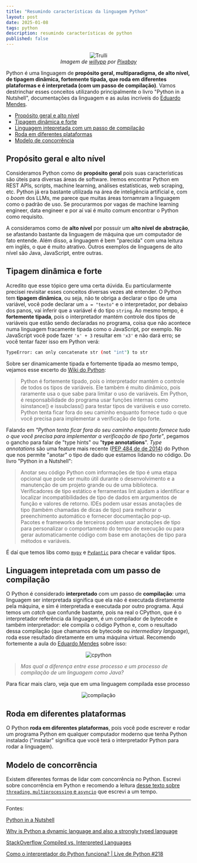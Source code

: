 ```yaml
---
title: "Resumindo características da linguagem Python"
layout: post
date: 2025-01-08
tags: python
description: resumindo características de python
published: false
---
```


<figure align="center">
  <img src="pic_trulli.jpg" alt="Trulli">
  <figcaption><i>Imagem de <a href="https://pixabay.com/pt/users/willypp-15092123/?utm_source=link-attribution&utm_medium=referral&utm_campaign=image&utm_content=5483729">willypp</a> por <a href="https://pixabay.com/pt//?utm_source=link-attribution&utm_medium=referral&utm_campaign=image&utm_content=5483729">Pixabay</a></i></figcaption>
</figure>

Python é uma linguagem de **propósito geral, multiparadigma, de alto nível, de tipagem
dinâmica, fortemente tipada, que roda em diferentes plataformas e é interpretada (com um
passo de compilação)**. Vamos destrinchar esses conceitos utilizando principalmente o
livro "Python in a Nutshell", documentações da linguagem e as aulas incríveis do [Eduardo
Mendes](https://www.youtube.com/@Dunossauro).

- [Propósito geral e alto nível](#1)
- [Tipagem dinâmica e forte](#2)
- [Linguagem intepretada com um passo de compilação](#3)
- [Roda em diferentes plataformas](#4)
- [Modelo de concorrência](#5)

## <a name="1"></a>Propósito geral e alto nível

Consideramos Python como de **propósito geral** pois suas características são úteis
para diversas áreas de software. Iremos encontrar Python em REST APIs, scripts, machine
learning, análises estatísticas, web scraping, etc. Python já era bastante utilizada
na área de inteligência artificial e, com o _boom_ dos LLMs, me parece que muitas áreas
tornamram a linguagem como o padrão de uso. Se procurarmos por vagas de machine learning
engineer, data engineer e por aí vai é muito comum encontrar o Python como requisito.

A consideramos como de **alto nível** por possuir um **alto nível de abstração**, se
afastando bastante da linguagem de máquina que um computador de fato entende. Além disso,
a linguagem é bem "parecida" com uma leitura em inglês, o que é muito atrativo. Outros
exemplos de linguagens de alto nível são Java, JavaScript, entre outras.

## <a name="2"></a>Tipagem dinâmica e forte

Acredito que esse tópico gere uma certa dúvida. Eu particularmente precisei revisitar
esses conceitos diversas vezes até entender. O Python tem **tipagem dinâmica**, ou seja,
não te obriga a declarar o tipo de uma variável, você pode declarar um `a = "texto"` e o
interpretador, por debaixo dos panos, vai inferir que a variável é do tipo `string`. Ao
mesmo tempo, é **fortemente tipada**, pois o interpretador mantém controle dos tipos de
variáveis que estão sendo declaradas no programa, coisa que não acontece numa linguagem
fracamente tipada como o JavaScript, por exemplo. No JavaScript você pode fazer `'x' + 3`
resultar em `'x3'` e não dará erro; se você tentar fazer isso em Python verá:

```bash
TypeError: can only concatenate str (not "int") to str
```

Sobre ser dinamicamente tipada e fortemente tipada ao mesmo tempo, vejamos esse excerto
do [Wiki do Python](https://wiki.python.org/moin/Why%20is%20Python%20a%20dynamic%20language%20and%20also%20a%20strongly%20typed%20language):

> Python é fortemente tipado, pois o interpretador mantém o controle de todos os tipos
> de variáveis. Ele também é muito dinâmico, pois raramente usa o que sabe para limitar o
> uso de variáveis. Em Python, é responsabilidade do programa usar funções internas como
> isinstance() e issubclass() para testar tipos de variáveis ​​e uso correto. Python tenta
> ficar fora do seu caminho enquanto fornece tudo o que você precisa para implementar a
> verificação de tipo forte.

Falando em _"Python tenta ficar fora do seu caminho enquanto fornece tudo o que você
precisa para implementar a verificação de tipo forte"_, pegamos o gancho para falar de
"type hints" ou "**type annotations**". _Type annotations_ são uma feature mais recente
([PEP 484 de de 2014](https://peps.python.org/pep-0484/)) do Python que nos permite
"anotar" o tipo de dado que estamos lidando no código. Do livro "Python in a Nutshell":

> Anotar seu código Python com informações de tipo é uma etapa opcional que pode ser
> muito útil durante o desenvolvimento e a manutenção de um projeto grande ou de uma
> biblioteca. Verificadores de tipo estático e ferramentas lint ajudam a identificar e
> localizar incompatibilidades de tipo de dados em argumentos de função e valores de retorno.
> IDEs podem usar essas anotações de tipo (também chamadas de dicas de tipo) para melhorar
> o preenchimento automático e fornecer documentação pop-up. Pacotes e frameworks de
> terceiros podem usar anotações de tipo para personalizar o comportamento do tempo de
> execução ou para gerar automaticamente código com base em anotações de tipo para métodos
> e variáveis.

É daí que temos libs como [`mypy`](https://github.com/python/mypy) e [`Pydantic`](https://github.com/pydantic/pydantic)
para checar e validar tipos.

## <a name="3"></a>Linguagem intepretada com um passo de compilação

O Python é considerado **interpretado** com um passo de **compilação**: uma linguagem
ser interpretada significa que ela não é executada diretamente pela máquina, e sim é
interpretada e executada por outro programa. Aqui temos um _catch_ que confunde bastante,
pois na real o CPython, que é o interpretador referência da linguagem, é um compilador de
bytecode e também interpretador: ele compila o código Python e, com o resultado dessa
compilação (que chamamos de bytecode ou _intermediary language_), roda esse resultado
diretamente em uma máquina virtual. Recomendo fortemente a aula do [Eduardo Mendes](https://www.youtube.com/watch?v=pxfZTAJDipY)
sobre isso:

<div align="center">
<img alt="cpython" src="../../../assets/images/6/cpython.png"/>
</div>

> _Mas qual a diferença entre esse processo e um processo de compilação de um linguagem
> como Java?_

Para ficar mais claro, veja que em uma linguagem compilada esse processo

<div align="center">
<img alt="compilação" src="../../../assets/images/6/compilação.png"/>
</div>

## <a name="4"></a>Roda em diferentes plataformas

O Python **roda em diferentes plataformas**, pois você pode escrever e rodar um programa
Python em qualquer computador moderno que tenha Python instalado ("instalar" significa
que você terá o interpretador Python para rodar a linguagem).

## <a name="5"></a>Modelo de concorrência

Existem diferentes formas de lidar com concorrência no Python. Escrevi sobre concorrência
em Python e recomendo a leitura [desse texto sobre `threading`, `multiprocessing` e `asyncio`](https://nfo94.github.io/2024/07/14/concorr%C3%AAncia-e-paralelismo-em-python.html) que escrevi a um tempo.

---

Fontes:

[Python in a Nutshell](https://www.amazon.com.br/Python-Nutshell-English-Alex-Martelli-ebook/dp/B0BRYRD295/ref=tmm_kin_swatch_0?_encoding=UTF8&dib_tag=se&dib=eyJ2IjoiMSJ9.1GrWfyxGQAtCbzVANdvWpIhsGUkbRmGr3ML2fa9FpnVxX7qlzYtkK_-90G8PkjJjgguYnjmO95dfRwRYpxq_KjO-ymBjxJUMcAg0yT84C9fRPz6a3nBhAM8lSKKrFvF3hGlrKUcoMemKQysYgZfgry8iAMCF6td3Hxgn2ewAhQvhBTq7b2NgOPNn467iWo-9eJLV3dAY2oXJNBL2Z2V7IeuYejkKm7JPGhoPmIqu3keAuUEQVk088S7ZYYoK5WLR9GjCa2Do0sSEha3oWfbMz-FHIk0a9t-LOEqeVc2r-Tg.w512AtUskmia2OZ6AWaNIM0RwlmCrPBH-66aAFwmhEI&qid=1732842474&sr=8-1)

[Why is Python a dynamic language and also a strongly typed language](https://wiki.python.org/moin/Why%20is%20Python%20a%20dynamic%20language%20and%20also%20a%20strongly%20typed%20language)

[StackOverflow Compiled vs. Interpreted Languages](https://stackoverflow.com/questions/3265357/compiled-vs-interpreted-languages)

[Como o interpretador do Python funciona? | Live de Python #218](https://www.youtube.com/watch?v=pxfZTAJDipY)
